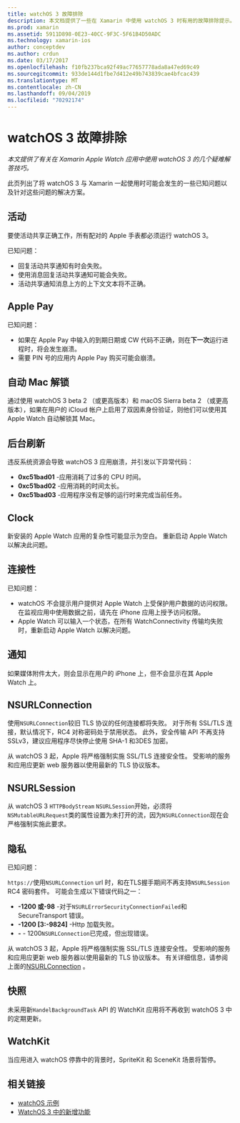 ```yaml
---
title: watchOS 3 故障排除
description: 本文档提供了一些在 Xamarin 中使用 watchOS 3 时有用的故障排除提示。 与活动、Apple Pay、背景刷新、NSURLConnection、隐私等相关的技巧。
ms.prod: xamarin
ms.assetid: 5911D898-0E23-40CC-9F3C-5F61B4D50ADC
ms.technology: xamarin-ios
author: conceptdev
ms.author: crdun
ms.date: 03/17/2017
ms.openlocfilehash: f10fb237bca92f49ac77657778ada8a47ed69c49
ms.sourcegitcommit: 933de144d1fbe7d412e49b743839cae4bfcac439
ms.translationtype: MT
ms.contentlocale: zh-CN
ms.lasthandoff: 09/04/2019
ms.locfileid: "70292174"
---
```

# <a name="watchos-3-troubleshooting"></a>watchOS 3 故障排除

_本文提供了有关在 Xamarin Apple Watch 应用中使用 watchOS 3 的几个疑难解答技巧。_

此页列出了将 watchOS 3 与 Xamarin 一起使用时可能会发生的一些已知问题以及针对这些问题的解决方案。

## <a name="activities"></a>活动

要使活动共享正确工作，所有配对的 Apple 手表都必须运行 watchOS 3。

已知问题：

- 回复活动共享通知有时会失败。
- 使用消息回复活动共享通知可能会失败。
- 活动共享通知消息上方的上下文文本将不正确。

## <a name="apple-pay"></a>Apple Pay

已知问题：

- 如果在 Apple Pay 中输入的到期日期或 CW 代码不正确，则在**下一次**运行进程时，将会发生崩溃。
- 需要 PIN 号的应用内 Apple Pay 购买可能会崩溃。

## <a name="auto-mac-unlock"></a>自动 Mac 解锁

通过使用 watchOS 3 beta 2 （或更高版本）和 macOS Sierra beta 2 （或更高版本），如果在用户的 iCloud 帐户上启用了双因素身份验证，则他们可以使用其 Apple Watch 自动解锁其 Mac。

## <a name="background-refresh"></a>后台刷新

违反系统资源会导致 watchOS 3 应用崩溃，并引发以下异常代码：

- **0xc51bad01** -应用消耗了过多的 CPU 时间。
- **0xc51bad02** -应用消耗的时间太长。
- **0xc51bad03** -应用程序没有足够的运行时来完成当前任务。

## <a name="clock"></a>Clock

新安装的 Apple Watch 应用的复杂性可能显示为空白。 重新启动 Apple Watch 以解决此问题。

## <a name="connectivity"></a>连接性

已知问题：

- watchOS 不会提示用户提供对 Apple Watch 上受保护用户数据的访问权限。 在监视应用中使用数据之前，请先在 iPhone 应用上授予访问权限。
- Apple Watch 可以输入一个状态，在所有 WatchConnectivity 传输均失败时，重新启动 Apple Watch 以解决问题。

## <a name="notifications"></a>通知

如果媒体附件太大，则会显示在用户的 iPhone 上，但不会显示在其 Apple Watch 上。

## <a name="nsurlconnection"></a>NSURLConnection

使用`NSURLConnection`较旧 TLS 协议的任何连接都将失败。 对于所有 SSL/TLS 连接，默认情况下，RC4 对称密码处于禁用状态。 此外，安全传输 API 不再支持 SSLv3，建议应用程序尽快停止使用 SHA-1 和3DES 加密。

从 watchOS 3 起，Apple 将严格强制实施 SSL/TLS 连接安全性。 受影响的服务和应用应更新 web 服务器以使用最新的 TLS 协议版本。

## <a name="nsurlsession"></a>NSURLSession

从 watchOS 3 `HTTPBodyStream` `NSURLSession`开始，必须将`NSMutableURLRequest`类的属性设置为未打开的流，因为`NSURLConnection`现在会严格强制实施此要求。

## <a name="privacy"></a>隐私

已知问题：

`https://`使用`NSURLConnection` url 时，和在TLS握手期间不再支持`NSURLSession` RC4 密码套件。 可能会生成以下错误代码之一：

- **-1200 或-98** -对于`NSURLErrorSecurityConnectionFailed`和 SecureTransport 错误。
- **-1200 [3:-9824]** -Http 加载失败。
- **-**  -  1200`NSURLConnection`已完成，但出现错误。

从 watchOS 3 起，Apple 将严格强制实施 SSL/TLS 连接安全性。 受影响的服务和应用应更新 web 服务器以使用最新的 TLS 协议版本。 有关详细信息，请参阅上面的[NSURLConnection](#nsurlconnection) 。

## <a name="snapshots"></a>快照

未采用新`HandelBackgroundTask` API 的 WatchKit 应用将不再收到 watchOS 3 中的定期更新。 

## <a name="watchkit"></a>WatchKit

当应用进入 watchOS 停靠中的背景时，SpriteKit 和 SceneKit 场景将暂停。

## <a name="related-links"></a>相关链接

- [watchOS 示例](https://docs.microsoft.com/samples/browse/?products=xamarin&term=Xamarin.iOS+watchOS)
- [WatchOS 3 中的新增功能](https://developer.apple.com/library/prerelease/content/releasenotes/General/WhatsNewInwatchOS/Articles/watchOS3.html#//apple_ref/doc/uid/TP40017085-SW1)
